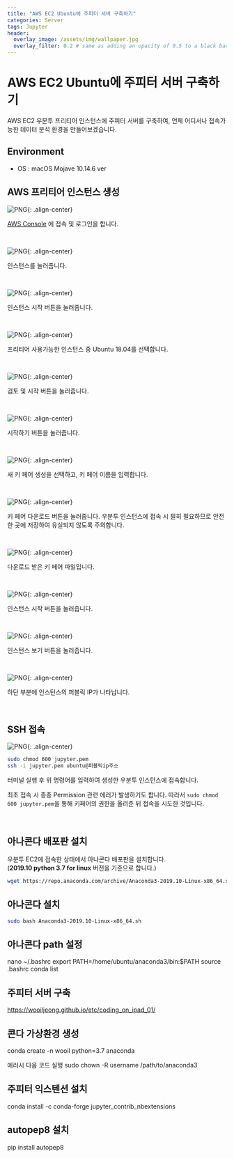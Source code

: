 ```yaml
---
title: "AWS EC2 Ubuntu에 주피터 서버 구축하기"
categories: Server
tags: Jupyter
header:
  overlay_image: /assets/img/wallpaper.jpg
  overlay_filter: 0.2 # same as adding an opacity of 0.5 to a black background
---
```


# AWS EC2 Ubuntu에 주피터 서버 구축하기

AWS EC2 우분투 프리티어 인스턴스에 주피터 서버를 구축하여, 언제 어디서나 접속가능한 데이터 분석 환경을 만들어보겠습니다.


## Environment

- OS : macOS Mojave 10.14.6 ver


## AWS 프리티어 인스턴스 생성

![PNG](/assets/img/post_img/2019-12-20-cloud_jupyter/img_01.png){: .align-center}

[AWS Console](https://console.aws.amazon.com) 에 접속 및 로그인을 합니다.

<br>

![PNG](/assets/img/post_img/2019-12-20-cloud_jupyter/img_02.png){: .align-center}

인스턴스를 눌러줍니다.

<br>

![PNG](/assets/img/post_img/2019-12-20-cloud_jupyter/img_03.png){: .align-center}

인스턴스 시작 버튼을 눌러줍니다.

<br>

![PNG](/assets/img/post_img/2019-12-20-cloud_jupyter/img_04.png){: .align-center}

프리티어 사용가능한 인스턴스 중 Ubuntu 18.04를 선택합니다.

<br>

![PNG](/assets/img/post_img/2019-12-20-cloud_jupyter/img_05.png){: .align-center}

검토 및 시작 버튼을 눌러줍니다.

<br>

![PNG](/assets/img/post_img/2019-12-20-cloud_jupyter/img_06.png){: .align-center}

시작하기 버튼을 눌러줍니다.

<br>

![PNG](/assets/img/post_img/2019-12-20-cloud_jupyter/img_07.png){: .align-center}

새 키 페어 생성을 선택하고, 키 페어 이름을 입력합니다.


<br>

![PNG](/assets/img/post_img/2019-12-20-cloud_jupyter/img_08.png){: .align-center}

키 페어 다운로드 버튼을 눌러줍니다. 우분투 인스턴스에 접속 시 필히 필요하므로 안전한 곳에 저장하여 유실되지 않도록 주의합니다.

<br>

![PNG](/assets/img/post_img/2019-12-20-cloud_jupyter/img_09.png){: .align-center}

다운로드 받은 키 페어 파일입니다.

<br>

![PNG](/assets/img/post_img/2019-12-20-cloud_jupyter/img_10.png){: .align-center}

인스턴스 시작 버튼을 눌러줍니다.

<br>

![PNG](/assets/img/post_img/2019-12-20-cloud_jupyter/img_11.png){: .align-center}

인스턴스 보기 버튼을 눌러줍니다.

<br>

![PNG](/assets/img/post_img/2019-12-20-cloud_jupyter/img_12.png){: .align-center}

하단 부분에 인스턴스의 퍼블릭 IP가 나타납니다.

<br>



## SSH 접속

![PNG](/assets/img/post_img/2019-12-20-cloud_jupyter/img_13.png){: .align-center}

```bash
sudo chmod 600 jupyter.pem
ssh -i jupyter.pem ubuntu@퍼블릭ip주소
```

터미널 실행 후 위 명령어를 입력하여 생성한 우분투 인스턴스에 접속합니다.  

최초 접속 시 종종 Permission 관련 에러가 발생하기도 합니다. 따라서 `sudo chmod 600 jupyter.pem`을 통해 키페어의 권한을 올려준 뒤 접속을 시도한 것입니다.

<br>


## 아나콘다 배포판 설치

우분투 EC2에 접속한 상태에서 아나콘다 배포판을 설치합니다.  
(**2019.10 python 3.7 for linux** 버전을 기준으로 합니다.)

```bash
wget https://repo.anaconda.com/archive/Anaconda3-2019.10-Linux-x86_64.sh
```

## 아나콘다 설치

```bash
sudo bash Anaconda3-2019.10-Linux-x86_64.sh
```

## 아나콘다 path 설정

nano ~/.bashrc
export PATH=/home/ubuntu/anaconda3/bin:$PATH
source .bashrc
conda list


## 주피터 서버 구축
https://wooiljeong.github.io/etc/coding_on_ipad_01/


## 콘다 가상환경 생성
conda create -n wooil python=3.7 anaconda

에러시 다음 코드 실행
sudo chown -R username /path/to/anaconda3

## 주피터 익스텐션 설치
conda install -c conda-forge jupyter_contrib_nbextensions

## autopep8 설치
pip install autopep8
